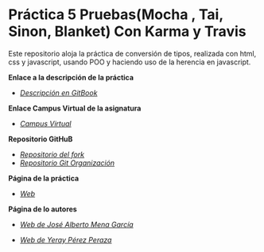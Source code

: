 # Práctica 5 Pruebas(Mocha , Tai, Sinon, Blanket) Con Karma y Travis

Este repositorio aloja la práctica de conversión de tipos, realizada con html, css y javascript, usando POO y haciendo uso de la herencia en javascript.

**Enlace a la descripción de la práctica**

* [_Descripción en GitBook_](https://casianorodriguezleon.gitbooks.io/pl1516/content/practicas/travis.html)

**Enlace Campus Virtual de la asignatura**

* [_Campus Virtual_](https://campusvirtual.ull.es/1516/course/view.php?id=144)

**Repositorio GitHuB**

* [_Repositorio del fork_](https://github.com/alu0100768893/eliminacion-del-switch-smell-josemena-yerayperez-1516/tree/gh-pages)
* [_Repositorio Git Organización_](https://github.com/ULL-ESIT-GRADOII-DSI/eliminacion-del-switch-smell-josemena-yerayperez-1516)

**Página de la práctica**

* [_Web_](http://alu0100768893.github.io/eliminacion-del-switch-smell-josemena-yerayperez-1516/vendor/tests.html)

**Página de lo autores**

* [_Web de José Alberto Mena García_](http://alu0100768893.github.io/)

* [_Web de Yeray Pérez Peraza_](http://alu0100783612.github.io/)
